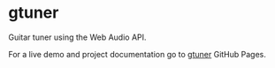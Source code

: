 gtuner
========

Guitar tuner using the Web Audio API.

For a live demo and project documentation go to [gtuner](http://archblob.github.io/guitar-tuner/) GitHub Pages.
